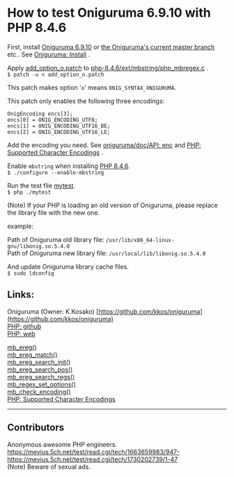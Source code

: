 # How to test Oniguruma 6.9.10 with PHP 8.4.6

First, install [Oniguruma 6.9.10](https://github.com/kkos/oniguruma/releases/tag/v6.9.10) or [the Oniguruma's current master branch](https://github.com/kkos/oniguruma/archive/refs/heads/master.zip) etc.. See [Oniguruma: Install](https://github.com/kkos/oniguruma?tab=readme-ov-file#install) .
  
  
Apply [add_option_o.patch](https://github.com/tonco-miyazawa/PHP_syntax_oniguruma/blob/main/add_option_o.patch) to [php-8.4.6/ext/mbstring/php_mbregex.c](https://github.com/php/php-src/blob/php-8.4.6/ext/mbstring/php_mbregex.c) .  
`$ patch -u < add_option_o.patch` 

This patch makes option '`o`' means `ONIG_SYNTAX_ONIGURUMA`.  

This patch only enables the following three encodings:  

```
OnigEncoding encs[3];
encs[0] = ONIG_ENCODING_UTF8;
encs[1] = ONIG_ENCODING_UTF16_BE;
encs[2] = ONIG_ENCODING_UTF16_LE;
```

Add the encoding you need. See [oniguruma/doc/API: enc](https://github.com/kkos/oniguruma/blob/09604e72328401a28aab08020b13ffc5ac828833/doc/API#L107-L140) and [PHP: Supported Character Encodings](https://www.php.net/manual/en/mbstring.supported-encodings.php) .
  
  
  
Enable `mbstring` when installing [PHP 8.4.6](https://www.php.net/downloads.php).  
`$ ./configure --enable-mbstring`  
  
  
Run the test file [mytest](https://github.com/tonco-miyazawa/PHP_syntax_oniguruma/blob/main/mytest).  
`$ php ./mytest`
  
  
(Note) If your PHP is loading an old version of Oniguruma, please replace the library file with the new one.  
  
example:  
  
Path of Oniguruma old library file: `/usr/lib/x86_64-linux-gnu/libonig.so.5.4.0`  
Path of Oniguruma new library file: `/usr/local/lib/libonig.so.5.4.0`  
  
And update Oniguruma library cache files.  
`$ sudo ldconfig`  


## Links:

Oniguruma (Owner: K.Kosako) [https://github.com/kkos/oniguruma](https://github.com/kkos/oniguruma)  
[PHP: github](https://github.com/php/php-src)  
[PHP: web](https://www.php.net/)

[mb_ereg()](https://www.php.net/manual/en/function.mb-ereg.php)  
[mb_ereg_match()](https://www.php.net/manual/en/function.mb-ereg-match.php)  
[mb_ereg_search_init()](https://www.php.net/manual/en/function.mb-ereg-search-init.php)  
[mb_ereg_search_pos()](https://www.php.net/manual/en/function.mb-ereg-search-pos.php)  
[mb_ereg_search_regs()](https://www.php.net/manual/en/function.mb-ereg-search-regs.php)  
[mb_regex_set_options()](https://www.php.net/manual/en/function.mb-regex-set-options.php)  
[mb_check_encoding()](https://www.php.net/manual/en/function.mb-check-encoding.php)  
[PHP: Supported Character Encodings](https://www.php.net/manual/en/mbstring.supported-encodings.php)  

-------------------------

## Contributors

Anonymous awesome PHP engineers.  
https://mevius.5ch.net/test/read.cgi/tech/1663659983/947-  
https://mevius.5ch.net/test/read.cgi/tech/1730202739/1-47  
(Note) Beware of sexual ads.  
